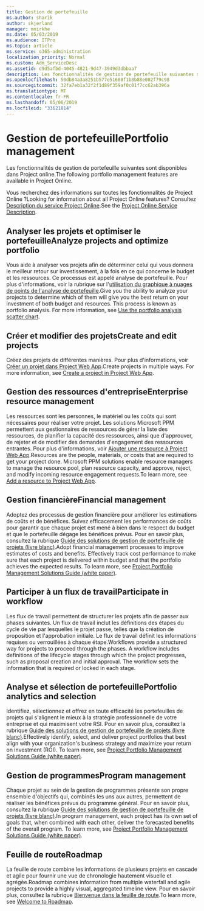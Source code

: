```yaml
---
title: Gestion de portefeuille
ms.author: sharik
author: skjerland
manager: mnirkhe
ms.date: 05/03/2019
ms.audience: ITPro
ms.topic: article
ms.service: o365-administration
localization_priority: Normal
ms.custom: Adm_ServiceDesc
ms.assetid: d9d5afbd-4045-4821-9d47-3949d3dbbaa7
description: Les fonctionnalités de gestion de portefeuille suivantes sont disponibles dans Project online.
ms.openlocfilehash: 50db84a3a8251b577e51680f1b8b88e002f79c98
ms.sourcegitcommit: 32fa7eb1a32f2f1d89f359af0c01f7cc62ab396a
ms.translationtype: MT
ms.contentlocale: fr-FR
ms.lasthandoff: 05/06/2019
ms.locfileid: "33621814"
---
```

# <a name="portfolio-management"></a><span data-ttu-id="33b1b-103">Gestion de portefeuille</span><span class="sxs-lookup"><span data-stu-id="33b1b-103">Portfolio management</span></span>

<span data-ttu-id="33b1b-104">Les fonctionnalités de gestion de portefeuille suivantes sont disponibles dans Project online.</span><span class="sxs-lookup"><span data-stu-id="33b1b-104">The following portfolio management features are available in Project Online.</span></span>
  
<span data-ttu-id="33b1b-105">Vous recherchez des informations sur toutes les fonctionnalités de Project Online ?</span><span class="sxs-lookup"><span data-stu-id="33b1b-105">Looking for information about all Project Online features?</span></span> <span data-ttu-id="33b1b-106">Consultez [Description du service Project Online](project-online-service-description.md).</span><span class="sxs-lookup"><span data-stu-id="33b1b-106">See the [Project Online Service Description](project-online-service-description.md).</span></span>
  
## <a name="analyze-projects-and-optimize-portfolio"></a><span data-ttu-id="33b1b-107">Analyser les projets et optimiser le portefeuille</span><span class="sxs-lookup"><span data-stu-id="33b1b-107">Analyze projects and optimize portfolio</span></span>
<span data-ttu-id="33b1b-108"><a name="bkmk_AnalyzeProjects"> </a></span><span class="sxs-lookup"><span data-stu-id="33b1b-108"></span></span>

<span data-ttu-id="33b1b-p102">Vous aide à analyser vos projets afin de déterminer celui qui vous donnera le meilleur retour sur investissement, à la fois en ce qui concerne le budget et les ressources. Ce processus est appelé analyse de portefeuille. Pour plus d'informations, voir la rubrique sur l'[utilisation du graphique à nuages de points de l'analyse de portefeuille](http://go.microsoft.com/fwlink/?LinkID=823665&amp;clcid=0x409).</span><span class="sxs-lookup"><span data-stu-id="33b1b-p102">Give you the ability to analyze your projects to determine which of them will give you the best return on your investment of both budget and resources. This process is known as portfolio analysis. For more information, see [Use the portfolio analysis scatter chart](http://go.microsoft.com/fwlink/?LinkID=823665&amp;clcid=0x409).</span></span>
  
## <a name="create-and-edit-projects"></a><span data-ttu-id="33b1b-112">Créer et modifier des projets</span><span class="sxs-lookup"><span data-stu-id="33b1b-112">Create and edit projects</span></span>
<span data-ttu-id="33b1b-113"><a name="bkmk_CreateAndEditProjects"> </a></span><span class="sxs-lookup"><span data-stu-id="33b1b-113"></span></span>

<span data-ttu-id="33b1b-p103">Créez des projets de différentes manières. Pour plus d'informations, voir [Créer un projet dans Project Web App](http://go.microsoft.com/fwlink/?LinkID=746895&amp;clcid=0x409).</span><span class="sxs-lookup"><span data-stu-id="33b1b-p103">Create projects in multiple ways. For more information, see [Create a project in Project Web App](http://go.microsoft.com/fwlink/?LinkID=746895&amp;clcid=0x409).</span></span>
  
## <a name="enterprise-resource-management"></a><span data-ttu-id="33b1b-116">Gestion des ressources d'entreprise</span><span class="sxs-lookup"><span data-stu-id="33b1b-116">Enterprise resource management</span></span>
<span data-ttu-id="33b1b-117"><a name="bkmk_ResourceManagement"> </a></span><span class="sxs-lookup"><span data-stu-id="33b1b-117"></span></span>

<span data-ttu-id="33b1b-p104">Les ressources sont les personnes, le matériel ou les coûts qui sont nécessaires pour réaliser votre projet. Les solutions Microsoft PPM permettent aux gestionnaires de ressources de gérer la liste des ressources, de planifier la capacité des ressources, ainsi que d'approuver, de rejeter et de modifier des demandes d'engagement des ressources entrantes. Pour plus d'informations, voir [Ajouter une ressource à Project Web App](https://go.microsoft.com/fwlink/p/?LinkId=271320).</span><span class="sxs-lookup"><span data-stu-id="33b1b-p104">Resources are the people, materials, or costs that are required to get your project done. Microsoft PPM solutions enable resource managers to manage the resource pool, plan resource capacity, and approve, reject, and modify incoming resource engagement requests.To learn more, see [Add a resource to Project Web App](https://go.microsoft.com/fwlink/p/?LinkId=271320).</span></span>
  
## <a name="financial-management"></a><span data-ttu-id="33b1b-120">Gestion financière</span><span class="sxs-lookup"><span data-stu-id="33b1b-120">Financial management</span></span>
<span data-ttu-id="33b1b-121"><a name="bkmk_FinancialManagement"> </a></span><span class="sxs-lookup"><span data-stu-id="33b1b-121"></span></span>

<span data-ttu-id="33b1b-p105">Adoptez des processus de gestion financière pour améliorer les estimations de coûts et de bénéfices. Suivez efficacement les performances de coûts pour garantir que chaque projet est mené à bien dans le respect du budget et que le portefeuille dégage les bénéfices prévus. Pour en savoir plus, consultez la rubrique [Guide des solutions de gestion de portefeuille de projets (livre blanc)](https://go.microsoft.com/fwlink/p/?LinkId=402633).</span><span class="sxs-lookup"><span data-stu-id="33b1b-p105">Adopt financial management processes to improve estimates of costs and benefits. Effectively track cost performance to make sure that each project is delivered within budget and that the portfolio achieves the expected results. To learn more, see [Project Portfolio Management Solutions Guide (white paper)](https://go.microsoft.com/fwlink/p/?LinkId=402633).</span></span>
  
## <a name="participate-in-workflow"></a><span data-ttu-id="33b1b-125">Participer à un flux de travail</span><span class="sxs-lookup"><span data-stu-id="33b1b-125">Participate in workflow</span></span>
<span data-ttu-id="33b1b-126"><a name="bkmk_ParticipateInWorkflow"> </a></span><span class="sxs-lookup"><span data-stu-id="33b1b-126"></span></span>

<span data-ttu-id="33b1b-p106">Les flux de travail permettent de structurer les projets afin de passer aux phases suivantes. Un flux de travail inclut les définitions des étapes du cycle de vie par lesquelles le projet passe, telles que la création de proposition et l'approbation initiale. Le flux de travail définit les informations requises ou verrouillées à chaque étape.</span><span class="sxs-lookup"><span data-stu-id="33b1b-p106">Workflows provide a structured way for projects to proceed through the phases. A workflow includes definitions of the lifecycle stages through which the project progresses, such as proposal creation and initial approval. The workflow sets the information that is required or locked in each stage.</span></span>
  
## <a name="portfolio-analytics-and-selection"></a><span data-ttu-id="33b1b-130">Analyse et sélection de portefeuille</span><span class="sxs-lookup"><span data-stu-id="33b1b-130">Portfolio analytics and selection</span></span>
<span data-ttu-id="33b1b-131"><a name="bkmk_PortfolioAnalyticsandSelection"> </a></span><span class="sxs-lookup"><span data-stu-id="33b1b-131"></span></span>

<span data-ttu-id="33b1b-p107">Identifiez, sélectionnez et offrez en toute efficacité les portefeuilles de projets qui s'alignent le mieux à la stratégie professionnelle de votre entreprise et qui maximisent votre RSI. Pour en savoir plus, consultez la rubrique [Guide des solutions de gestion de portefeuille de projets (livre blanc)](https://go.microsoft.com/fwlink/p/?LinkId=402633).</span><span class="sxs-lookup"><span data-stu-id="33b1b-p107">Effectively identify, select, and deliver project portfolios that best align with your organization's business strategy and maximize your return on investment (ROI). To learn more, see [Project Portfolio Management Solutions Guide (white paper)](https://go.microsoft.com/fwlink/p/?LinkId=402633).</span></span>
  
## <a name="program-management"></a><span data-ttu-id="33b1b-134">Gestion de programmes</span><span class="sxs-lookup"><span data-stu-id="33b1b-134">Program management</span></span>
<span data-ttu-id="33b1b-135"><a name="bkmk_ProgramManagement"> </a></span><span class="sxs-lookup"><span data-stu-id="33b1b-135"></span></span>

<span data-ttu-id="33b1b-p108">Chaque projet au sein de la gestion de programmes présente son propre ensemble d'objectifs qui, combinés les uns aux autres, permettent de réaliser les bénéfices prévus du programme général. Pour en savoir plus, consultez la rubrique [Guide des solutions de gestion de portefeuille de projets (livre blanc)](https://go.microsoft.com/fwlink/p/?LinkId=402633).</span><span class="sxs-lookup"><span data-stu-id="33b1b-p108">In program management, each project has its own set of goals that, when combined with each other, deliver the forecasted benefits of the overall program. To learn more, see [Project Portfolio Management Solutions Guide (white paper)](https://go.microsoft.com/fwlink/p/?LinkId=402633).</span></span>
  
## <a name="roadmap"></a><span data-ttu-id="33b1b-138">Feuille de route</span><span class="sxs-lookup"><span data-stu-id="33b1b-138">Roadmap</span></span>
<span data-ttu-id="33b1b-139">La feuille de route combine les informations de plusieurs projets en cascade et agile pour fournir une vue de chronologie hautement visuelle et agrégée.</span><span class="sxs-lookup"><span data-stu-id="33b1b-139">Roadmap combines information from multiple waterfall and agile projects to provide a highly visual, aggregated timeline view.</span></span> <span data-ttu-id="33b1b-140">Pour en savoir plus, consultez la rubrique [Bienvenue dans la feuille de route](https://support.office.com/article/video-welcome-to-roadmap-57764149-51b8-468f-a50d-9ea6a4fd835a).</span><span class="sxs-lookup"><span data-stu-id="33b1b-140">To learn more, see [Welcome to Roadmap](https://support.office.com/article/video-welcome-to-roadmap-57764149-51b8-468f-a50d-9ea6a4fd835a).</span></span>

